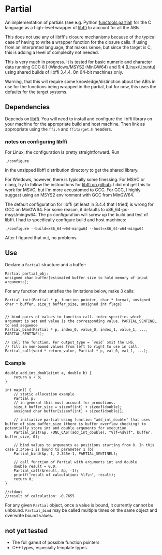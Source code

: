 # Partial
An implementation of partials (see e.g. Python [functools.partial](https://docs.python.org/3/library/functools.html#:~:text=functools.partial,Roughly%20equivalent%20to%3A)) for the C language as a high-level wrapper of [libffi](https://sourceware.org/libffi/) to account for all the ABIs. 

This does not use any of libffi's closure mechanisms because of the typical case of having to write a wrapper function for the closure calls. If using from an interpreted language, that makes sense, but since the target is C, this is adding a level of complexity not needed.

This is very much in progress. It is tested for basic numeric and character data running GCC 8.1 (Windows/MSYS2-MinGW64) and 9.4 (Linux/Ubuntu) using shared builds of libffi 3.4.4. On 64-bit machines only.

Warning, that this will require some knowledge/distinction about the ABIs in use for the functions being wrapped in the partial, but for now, this uses the defaults for the target systems.

## Dependencies

Depends on [libffi](https://sourceware.org/libffi/). You will need to install and configure the libffi library on your machine for the appropriate build and host machine. Then link as appropriate using the `ffi.h` and `ffitarget.h` headers.

### notes on configuring libffi

For Linux, the configuration is pretty straightforward. Run

`./configure`

in the unzipped libffi distribution directory to get the shared library.

For Windows, however, there is typically some finessing. For MSVC or clang, try to follow the instructions for [libffi on github](https://github.com/libffi/libffi). I did not get this to work for MSVC, but I'm more accustomed to GCC. For GCC, I highly suggest using an MSYS2 environment with GCC from MinGW64. 

The default configuration for libffi (at least in 3.4.4 that I tried) is wrong for GCC on MinGW64. For some reason, it defaults to x86_64-pc-msys/mingw64. The pc configuration will screw up the build and test of libffi. I had to specifically configure build and host machines:

`./configure --build=x86_64-w64-mingw64 --host=x86_64-w64-mingw64`

After I figured that out, no problems.

## Use

Declare a `Partial` structure and a buffer:

```
Partial partial_obj;
unsigned char buffer[estimated buffer size to hold memory of input arguments];
```

For any function that satisfies the limitations below, make 3 calls:

```
Partial_init(Partial * p, function pointer, char * format, unsigned char * buffer, size_t buffer_size, unsigned int flags)


// bind pairs of values to function call. index specifies which argument is set and value is the corresponding value. PARTIAL_SENTINEL to end sequence
Partial_bind(Partial * p, index_0, value_0, index_1, value_1, ..., PARTIAL_SENTINEL);

// call the function. For output_type = `void` omit the LHS.
// fill in non-bound values from left to right to use in call.
Partial_call(void * return_value, Partial * p, val_0, val_1, ...);
```

### Example
```
double add_int_double(int a, double b) {
    return a + b;
}

int main() {
    // static allocation example
    Partial p;
    // in general this must account for promotions.
    size_t buffer_size = sizeof(int) + sizeof(double);
    unsigned char buffer[sizeof(int) + sizeof(double)]; 

    // initialize partial using function "add_int_double" that uses buffer of size buffer_size (there is buffer overflow checking) to potentially store int and double arguments for execution
    Partial_init(&p, FUNC_CAST(add_int_double), "%lf=%d%lf", buffer, buffer_size, 0);

    // bind values to arguments as positions starting from 0. In this case 2.345e-1 is bound to parameter 1 (b)
    Partial_bind(&p, 1, 2.345e-1, PARTIAL_SENTINEL);

    // call function of Partial with arguments int and double
    double result = 0.0;
    Partial_call(&result, &p, -1);
    printf("result of calculation: %lf\n", result);
    return 0;
}

//stdout
//result of calculation: -0.7655
```

For any given `Partial` object, once a value is bound, it currently cannot be unbound. `Partial_bind` may be called multiple times on the same object and overwrite bound values.

## not yet tested

- The full gamut of possible function pointers.
- C++ types, especially template types